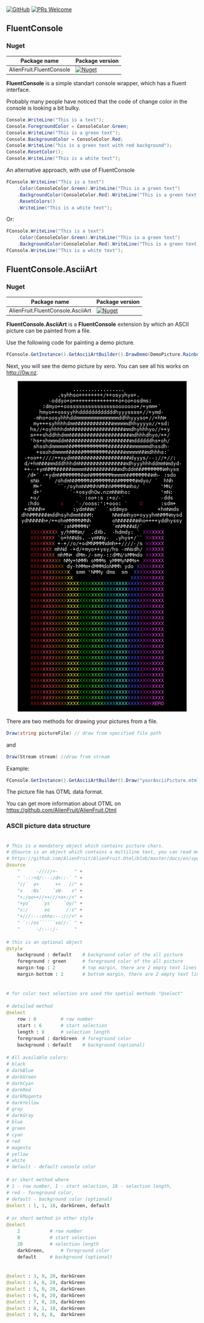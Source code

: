 
[![GitHub](https://img.shields.io/github/license/keenanwoodall/Deform.svg)](https://github.com/AlienFruit/AlienFruit.Otml/blob/master/LICENSE.MIT)
[![PRs Welcome](https://img.shields.io/badge/PRs-welcome-blue.svg)](https://github.com/AlienFruit/AlienFruit.Otml)


## FluentConsole

### Nuget
|  Package name | Package version            |
|---------------|----------------------------|
|    AlienFruit.FluentConsole      |    [![Nuget](https://img.shields.io/nuget/v/AlienFruit.FluentConsole.svg)](https://www.nuget.org/packages/AlienFruit.FluentConsole)   |

**FluentConsole** is a simple standart console wrapper, which has a fluent interface.

Probably many people have noticed that the code of change color in the console is looking a bit bulky.

```C#
Console.WriteLine("This is a text");
Console.ForegroundColor = ConsoleColor.Green;
Console.WriteLine("This is a green text");
Console.BackgroundColor = ConsoleColor.Red;
Console.WriteLine("his is a green text with red background");
Console.ResetColor();
Console.WriteLine("This is a white text");
```

An alternative approach, with use of FluentConsole

```C#
FConsole.WriteLine("This is a text")
    .Color(ConsoleColor.Green).WriteLine("This is a green text")
    .BackgroundColor(ConsoleColor.Red).WriteLine("This is a green text with red background")
    .ResetColors()
    .WriteLine("This is a white text");
```
Or:
```C#
FConsole.WriteLine("This is a text")
    .Color(ConsoleColor.Green).WriteLine("This is a green text")
    .BackgroundColor(ConsoleColor.Red).WriteLine("This is a green text with red background")
FConsole.WriteLine("This is a white text");
```

## FluentConsole.AsciiArt

### Nuget
|  Package name | Package version            |
|---------------|----------------------------|
|    AlienFruit.FluentConsole.AsciiArt  | [![Nuget](https://img.shields.io/nuget/v/AlienFruit.FluentConsole.AsciiArt.svg)](https://www.nuget.org/packages/AlienFruit.FluentConsole.AsciiArt) |

**FluentConsole.AsciiArt** is a **FluentConsole** extension by which an ASCII picture can be painted from a file.

Use the following code for painting a demo picture.
```C#
FConsole.GetInstance().GetAsciiArtBuilder().DrawDemo(DemoPicture.RainbowPukeSkull);
```

Next, you will see the demo picture by xero. You can see all his works on http://0w.nz.

<div align="center">
    <img src="https://raw.githubusercontent.com/AlienFruit/AlienFruit.FluentConsole/master/design/Images/RainbowPukeSkull.png">
</div>

There are two methods for drawing your pictures from a file.

```C# 
Draw(string pictureFile) // draw from specified file path
```
and
```C#
Draw(Stream stream) //draw from stream
```
Example:
```C#
FConsole.GetInstance().GetAsciiArtBuilder().Draw("yourAsciiPicture.otml");
```

The picture file has OTML data format. 

You can get more information about OTML on
https://github.com/AlienFruit/AlienFruit.Otml

### ASCII picture data structure

```python

# This is a mandatory object which contains picture chars.
# @Source is an object which contains a multiline text, you can read more about an Otml multiline text on:
# https://github.com/AlienFruit/AlienFruit.Otml/blob/master/docs/en/specification.md#multiline-values
@source
	"      -/////+-	     " +
	" `-::+d/:--:/d+::-` " +
	"//`  o+      ++  `//" +
	"s   :Ns`    `sN-   s" +
	"+:/oo++//++///+o+:/+" +
	"+yo`    `ys`    `oy/" +
	"s:/      oo      /:s" +
	"+///:--:ohho:--:///+" +
	" `::/os``````so//:` " +
	"      -/:--:/-      "

# this is an optional object
@style
	background : default	# background color of the all picture
	foreground : green		# foreground color of tho all picture
	margin-top : 2			# top margin, there are 2 empty text lines upper the picture
	margin-bottom : 2		# bottom margin, there are 2 empty text lines down below the picture


# for color text selection are used the spetial methods "@select"

# detailed method
@select
	row : 0			# row number
	start : 6		# start selection
	length : 8		# selection length
	foreground : darkGreen	# foreground color
	background : default 	# background (optional)

# All available colors:
# black
# darkBlue
# darkGreen
# darkCyan
# darkRed
# darkMagenta
# darkYellow
# gray
# darkGray
# blue
# green
# cyan
# red
# magenta
# yellow
# white
# default - default console color

# or short method where
# 1 - row number, 1 - start selection, 18 - selection length, 
# red - foreground color,
# default - background color (optional)
@select	: 1, 1, 18, darkGreen, default 

# or short method in other style
@select	
    2			# row number
    0			# start selection
    20			# selection length
    darkGreen,		# foreground color
    default		# background (optional)


@select	: 3, 0, 20, darkGreen
@select	: 4, 0, 20, darkGreen
@select	: 5, 0, 20, darkGreen
@select	: 6, 0, 20, darkGreen
@select	: 7, 0, 20, darkGreen
@select	: 8, 1, 18, darkGreen
@select	: 9, 6, 8,  darkGreen
    
```
